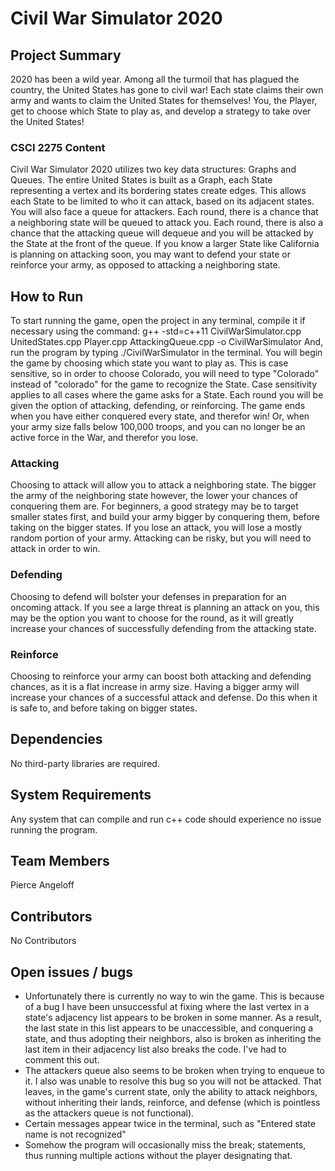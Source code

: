 # Civil War Simulator 2020

## Project Summary
2020 has been a wild year. Among all the turmoil that has plagued the country, the United States has gone to civil war! Each state claims their own army and wants to claim the United States for themselves! You, the Player, get to choose which State to play as, and develop a strategy to take over the United States!
### CSCI 2275 Content
Civil War Simulator 2020 utilizes two key data structures: Graphs and Queues. The entire United States is built as a Graph, each State representing a vertex and its bordering states create edges. This allows each State to be limited to who it can attack, based on its adjacent states. You will also face a queue for attackers. Each round, there is a chance that a neighboring state will be queued to attack you. Each round, there is also a chance that the attacking queue will dequeue and you will be attacked by the State at the front of the queue. If you know a larger State like California is planning on attacking soon, you may want to defend your state or reinforce your army, as opposed to attacking a neighboring state.

## How to Run
To start running the game, open the project in any terminal, compile it if necessary using the command:
g++ -std=c++11 CivilWarSimulator.cpp UnitedStates.cpp Player.cpp AttackingQueue.cpp -o CivilWarSimulator
And, run the program by typing ./CivilWarSimulator in the terminal.
You will begin the game by choosing which state you want to play as. This is case sensitive, so in order to choose Colorado, you will need to type "Colorado" instead of "colorado" for the game to recognize the State. Case sensitivity applies to all cases where the game asks for a State. Each round you will be given the option of attacking, defending, or reinforcing. The game ends when you have either conquered every state, and therefor win! Or, when your army size falls below 100,000 troops, and you can no longer be an active force in the War, and therefor you lose.
### Attacking
Choosing to attack will allow you to attack a neighboring state. The bigger the army of the neighboring state however, the lower your chances of conquering them are. For beginners, a good strategy may be to target smaller states first, and build your army bigger by conquering them, before taking on the bigger states. If you lose an attack, you will lose a mostly random portion of your army. Attacking can be risky, but you will need to attack in order to win.
### Defending
Choosing to defend will bolster your defenses in preparation for an oncoming attack. If you see a large threat is planning an attack on you, this may be the option you want to choose for the round, as it will greatly increase your chances of successfully defending from the attacking state.
### Reinforce
Choosing to reinforce your army can boost both attacking and defending chances, as it is a flat increase in army size. Having a bigger army will increase your chances of a successful attack and defense. Do this when it is safe to, and before taking on bigger states.

## Dependencies
No third-party libraries are required.

## System Requirements
Any system that can compile and run c++ code should experience no issue running the program.

## Team Members
Pierce Angeloff

## Contributors
No Contributors

## Open issues / bugs
- Unfortunately there is currently no way to win the game. This is because of a bug I have been unsuccessful at fixing where the last vertex in a state's adjacency list appears to be broken in some manner. As a result, the last state in this list appears to be unaccessible, and conquering a state, and thus adopting their neighbors, also is broken as inheriting the last item in their adjacency list also breaks the code. I've had to comment this out. 
- The attackers queue also seems to be broken when trying to enqueue to it. I also was unable to resolve this bug so you will not be attacked. That leaves, in the game's current state, only the ability to attack neighbors, without inheriting their lands, reinforce, and defense (which is pointless as the attackers queue is not functional).
- Certain messages appear twice in the terminal, such as "Entered state name is not recognized"
- Somehow the program will occasionally miss the break; statements, thus running multiple actions without the player designating that.